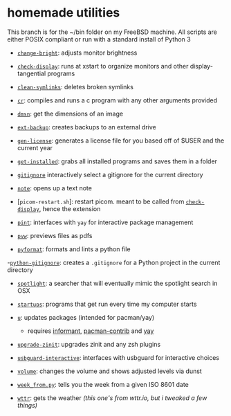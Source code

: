 # homemade utilities

This branch is for the ~/bin folder on my FreeBSD machine. All scripts are
either POSIX compliant or run with a standard install of Python 3

- [`change-bright`](./change-bright):
  adjusts monitor brightness

- [`check-display`](./check-display):
  runs at xstart to organize monitors and other display-tangential programs

- [`clean-symlinks`](./clean-symlinks):
  deletes broken symlinks

- [`cr`](./cr):
  compiles and runs a c program with any other arguments provided

- [`dmsn`](./dmsn):
  get the dimensions of an image

- [`ext-backup`](./ext-backup):
  creates backups to an external drive

- [`gen-license`](./gen-license):
  generates a license file for you based off of $USER and the current year

- [`get-installed`](./get-installed):
  grabs all installed programs and saves them in a folder

- [`gitignore`](./gitignore)
  interactively select a gitignore for the current directory

- [`note`](./note):
  opens up a text note

- [`picom-restart.sh`]:
  restart picom. meant to be called from [`check-display`](./check-display),
  hence the extension

- [`pint`](./pint):
  interfaces with `yay` for interactive package management

- [`pvw`](./pvw):
  previews files as pdfs

- [`pyformat`](./pyformat):
  formats and lints a python file

-[`python-gitignore`](./python-gitignore):
creates a `.gitignore` for a Python project in the current directory

- [`spotlight`](./spotlight):
  a searcher that will eventually mimic the spotlight search in OSX

- [`startups`](./startups):
  programs that get run every time my computer starts

- [`u`](./u):
  updates packages (intended for pacman/yay)

  - requires [informant](https://github.com/bradford-smith94/informant),
    [pacman-contrib](https://git.archlinux.org/pacman-contrib.git/about) and [yay](https://github.com/Jguer/yay)

- [`upgrade-zinit`](./upgrade-zinit):
  upgrades zinit and any zsh plugins

- [`usbguard-interactive`](./usbguard-interactive):
  interfaces with usbguard for interactive choices

- [`volume`](./volume):
  changes the volume and shows adjusted levels via dunst

- [`week_from.py`](./week_from.py):
  tells you the week from a given ISO 8601 date

- [`wttr`](./wttr):
  gets the weather _(this one's from wttr.io, but i tweaked a few things)_
